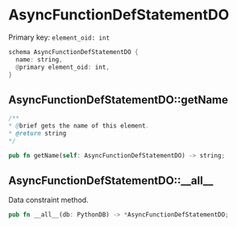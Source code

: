 # AsyncFunctionDefStatementDO

Primary key: `element_oid: int`

```rust
schema AsyncFunctionDefStatementDO {
  name: string,
  @primary element_oid: int,
}
```
## AsyncFunctionDefStatementDO::getName

```java
/**
* @brief gets the name of this element.
* @return string
*/
```
```rust
pub fn getName(self: AsyncFunctionDefStatementDO) -> string;
```
## AsyncFunctionDefStatementDO::\_\_all\_\_

Data constraint method.

```rust
pub fn __all__(db: PythonDB) -> *AsyncFunctionDefStatementDO;
```
